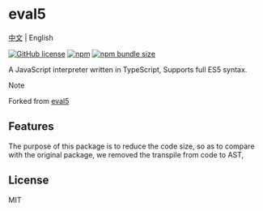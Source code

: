 # eval5

[中文](./README_ZH.md) | English

[![GitHub license](https://img.shields.io/badge/license-MIT-blue.svg)](https://github.com/HuolalaTech/eval5/blob/master/LICENSE)
[![npm](https://img.shields.io/npm/v/@huolala-tech/eval5)](https://www.npmjs.com/package/@huolala-tech/eval5)
[![npm bundle size](https://img.shields.io/bundlephobia/min/eval5)](https://unpkg.com/browse/@huolala-tech/eval5/dist/umd/index.min.js)


A JavaScript interpreter written in TypeScript, Supports full ES5 syntax.

> [!NOTE]
> Forked from [eval5](https://github.com/bplok20010/eval5)

## Features

The purpose of this package is to reduce the code size, so as to compare with the original package, we removed the transpile from code to AST, 

## License

MIT
